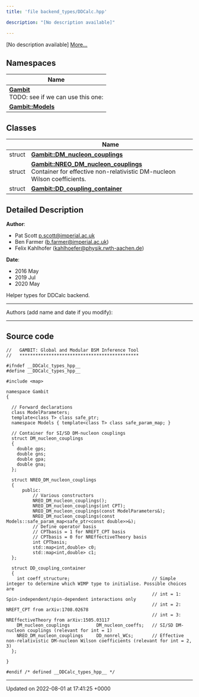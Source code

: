 ```yaml
---
title: 'file backend_types/DDCalc.hpp'

description: "[No description available]"

---
```







[No description available] [More...](#detailed-description)

## Namespaces

| Name           |
| -------------- |
| **[Gambit](/documentation/code/gambit_sphinx/namespaces/namespacegambit/)** <br>TODO: see if we can use this one:  |
| **[Gambit::Models](/documentation/code/gambit_sphinx/namespaces/namespacegambit_1_1models/)**  |

## Classes

|                | Name           |
| -------------- | -------------- |
| struct | **[Gambit::DM_nucleon_couplings](/documentation/code/gambit_sphinx/classes/structgambit_1_1dm__nucleon__couplings/)**  |
| struct | **[Gambit::NREO_DM_nucleon_couplings](/documentation/code/gambit_sphinx/classes/structgambit_1_1nreo__dm__nucleon__couplings/)** <br>Container for effective non-relativistic DM-nucleon Wilson coefficients.  |
| struct | **[Gambit::DD_coupling_container](/documentation/code/gambit_sphinx/classes/structgambit_1_1dd__coupling__container/)**  |

## Detailed Description


**Author**: 

  * Pat Scott [p.scott@imperial.ac.uk](mailto:p.scott@imperial.ac.uk)
  * Ben Farmer ([b.farmer@imperial.ac.uk](mailto:b.farmer@imperial.ac.uk)) 
  * Felix Kahlhofer ([kahlhoefer@physik.rwth-aachen.de](mailto:kahlhoefer@physik.rwth-aachen.de)) 


**Date**: 

  * 2016 May
  * 2019 Jul
  * 2020 May


Helper types for DDCalc backend.



------------------

Authors (add name and date if you modify):



------------------




## Source code

```
//   GAMBIT: Global and Modular BSM Inference Tool
//   *********************************************

#ifndef __DDCalc_types_hpp__
#define __DDCalc_types_hpp__

#include <map>

namespace Gambit
{

  // Forward declarations
  class ModelParameters;
  template<class T> class safe_ptr;
  namespace Models { template<class T> class safe_param_map; }

  // Container for SI/SD DM-nucleon couplings
  struct DM_nucleon_couplings
  {
    double gps;
    double gns;
    double gpa;
    double gna;
  };

  struct NREO_DM_nucleon_couplings
  {
      public:
          // Various constructors
          NREO_DM_nucleon_couplings();
          NREO_DM_nucleon_couplings(int CPT);
          NREO_DM_nucleon_couplings(const ModelParameters&);
          NREO_DM_nucleon_couplings(const Models::safe_param_map<safe_ptr<const double>>&);
          // Define operator basis
          // CPTbasis = 1 for NREFT_CPT basis
          // CPTbasis = 0 for NREffectiveTheory basis
          int CPTbasis;
          std::map<int,double> c0;
          std::map<int,double> c1;
  };

  struct DD_coupling_container
  {
    int coeff_structure;                               // Simple integer to determine which WIMP type to initialise. Possible choices are
                                                       // int = 1: Spin-independent/spin-dependent interactions only
                                                       // int = 2: NREFT_CPT from arXiv:1708.02678
                                                       // int = 3: NREffectiveTheory from arXiv:1505.03117
    DM_nucleon_couplings          DM_nucleon_coeffs;   // SI/SD DM-nucleon couplings (relevant for int = 1)
    NREO_DM_nucleon_couplings     DD_nonrel_WCs;       // Effective non-relativistic DM-nucleon Wilson coefficients (relevant for int = 2, 3)
  };

}

#endif /* defined __DDCalc_types_hpp__ */
```


-------------------------------

Updated on 2022-08-01 at 17:41:25 +0000
